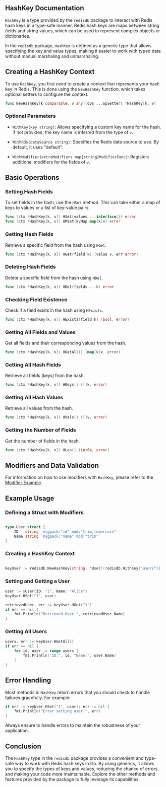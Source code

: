 
## HashKey Documentation

`HashKey` is a type provided by the `redisdb` package to interact with Redis hash keys in a type-safe manner. Redis hash keys are maps between string fields and string values, which can be used to represent complex objects or dictionaries.

In the `redisdb` package, `HashKey` is defined as a generic type that allows specifying the key and value types, making it easier to work with typed data without manual marshaling and unmarshaling.

## Creating a HashKey Context

To use `HashKey`, you first need to create a context that represents your hash key in Redis. This is done using the `NewHashKey` function, which takes optional setters to configure the context.

```go
func NewHashKey[k comparable, v any](ops ...opSetter) *HashKey[k, v]
```

### Optional Parameters

- `WithKey(key string)`: Allows specifying a custom key name for the hash. If not provided, the key name is inferred from the type of `v`.

- `WithRds(dataSource string)`: Specifies the Redis data source to use. By default, it uses "default".

- `WithModifier(extraModifiers map[string]ModifierFunc)`: Registers additional modifiers for the fields of `v`.

## Basic Operations

### Setting Hash Fields

To set fields in the hash, use the `HSet` method. This can take either a map of keys to values or a list of key-value pairs.

```go
func (ctx *HashKey[k, v]) HSet(values ...interface{}) error
func (ctx *HashKey[k, v]) HMSet(kvMap map[k]v) error
```

### Getting Hash Fields

Retrieve a specific field from the hash using `HGet`.

```go
func (ctx *HashKey[k, v]) HGet(field k) (value v, err error)
```

### Deleting Hash Fields

Delete a specific field from the hash using `HDel`.

```go
func (ctx *HashKey[k, v]) HDel(fields ...k) error
```

### Checking Field Existence

Check if a field exists in the hash using `HExists`.

```go
func (ctx *HashKey[k, v]) HExists(field k) (bool, error)
```

### Getting All Fields and Values

Get all fields and their corresponding values from the hash.

```go
func (ctx *HashKey[k, v]) HGetAll() (map[k]v, error)
```

### Getting All Hash Fields

Retrieve all fields (keys) from the hash.

```go
func (ctx *HashKey[k, v]) HKeys() ([]k, error)
```

### Getting All Hash Values

Retrieve all values from the hash.

```go
func (ctx *HashKey[k, v]) HVals() ([]v, error)
```

### Getting the Number of Fields

Get the number of fields in the hash.

```go
func (ctx *HashKey[k, v]) HLen() (int64, error)
```

## Modifiers and Data Validation

For information on how to use modifiers with `HashKey`, please refer to the [Modifier Example](doc_mod_example.md).

## Example Usage

### Defining a Struct with Modifiers

```go

type User struct {
    ID   string `msgpack:"id" mod:"trim,lowercase"`
    Name string `msgpack:"name" mod:"trim"`
}
```

### Creating a HashKey Context

```go

keyUser := redisdb.NewHashKey[string, *User](redisdb.WithKey("users"))
```

### Setting and Getting a User

```go
user := &User{ID: "1", Name: "Alice"}
keyUser.HSet("1", user)

retrievedUser, err := keyUser.HGet("1")
if err == nil {
    fmt.Println("Retrieved User:", retrievedUser.Name)
}
```

### Getting All Users

```go
users, err := keyUser.HGetAll()
if err == nil {
    for id, user := range users {
        fmt.Println("ID:", id, "Name:", user.Name)
    }
}
```

## Error Handling

Most methods in `HashKey` return errors that you should check to handle failures gracefully. For example:

```go
if err := keyUser.HSet("1", user); err != nil {
    fmt.Println("Error setting user:", err)
}
```

Always ensure to handle errors to maintain the robustness of your application.

## Conclusion

The `HashKey` type in the `redisdb` package provides a convenient and type-safe way to work with Redis hash keys in Go. By using generics, it allows you to specify the types of keys and values, reducing the chance of errors and making your code more maintainable. Explore the other methods and features provided by the package to fully leverage its capabilities.
